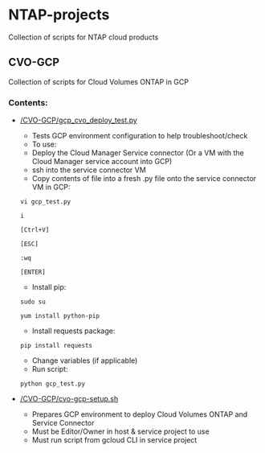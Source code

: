 # NTAP-projects
Collection of scripts for NTAP cloud products

## CVO-GCP
Collection of scripts for Cloud Volumes ONTAP in GCP

### Contents:
- <a href="https://github.com/felix-melligan/NTAP-projects/blob/main/CVO-GCP/gcp_cvo_deploy_test.py">/CVO-GCP/gcp_cvo_deploy_test.py</a>
  - Tests GCP environment configuration to help troubleshoot/check
  - To use:
   - Deploy the Cloud Manager Service connector (Or a VM with the Cloud Manager service account into GCP)
   - ssh into the service connector VM
   - Copy contents of file into a fresh .py file onto the service connector VM in GCP:
   
   ```
   vi gcp_test.py
   
   i
   
   [Ctrl+V]
   
   [ESC]
   
   :wq
   
   [ENTER]
   ```
   
   - Install pip:
   
   ```
   sudo su
   
   yum install python-pip
   ```
   
   - Install requests package:

   ```
   pip install requests
   ```
   
   - Change variables (if applicable)
   - Run script:
   
   ```
   python gcp_test.py
   ```
   

- <a href="https://github.com/felix-melligan/NTAP-projects/blob/main/CVO-GCP/cvo-gcp-setup.sh">/CVO-GCP/cvo-gcp-setup.sh</a>
  - Prepares GCP environment to deploy Cloud Volumes ONTAP and Service Connector
  - Must be Editor/Owner in host & service project to use
  - Must run script from gcloud CLI in service project
